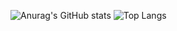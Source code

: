 ![Anurag's GitHub stats](https://github-readme-stats.vercel.app/api?username=gilanhaq&hide=stars,issues,&theme=shadow_blue&border_color=ffffff00&title_color=2f80ed&show_icons=true)
![Top Langs](https://github-readme-stats.vercel.app/api/top-langs/?username=gilanhaq&layout=compact&theme=transparent&langs_count=2&count_weight=0.5&border_color=ffffff00&title_color=2f80ed)
